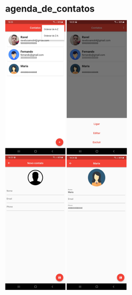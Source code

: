 # agenda_de_contatos

<div>
    <img src="https://github.com/ravelsoares/agenda_de_contatos/blob/main/Screenshot_20220203-182339.jpg" alt="demo-mobile" height="425">
    <img src="https://github.com/ravelsoares/agenda_de_contatos/blob/main/Screenshot_20220203-182351.jpg" alt="demo-mobile" height="425">
    <img src="https://github.com/ravelsoares/agenda_de_contatos/blob/main/Screenshot_20220203-182357.jpg" alt="demo-mobile" height="425">
    <img src="https://github.com/ravelsoares/agenda_de_contatos/blob/main/Screenshot_20220203-182412.jpg" alt="demo-mobile" height="424">
<div>

